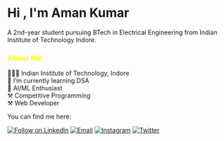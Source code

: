 <h1>Hi , I'm Aman Kumar</h1>
<!--About Me -->
A 2nd-year student pursuing BTech in Electrical Engineering from Indian Institute of Technology Indore.


<h3 style="color:yellow;" > About Me </h3>  
<div>
👨🏻‍🎓 Indian Institute of Technology, Indore 
 <br>🌱 I’m currently learning DSA
<br>🤖 AI/ML Enthusiast
<br>⚒️ Competitive Programming
<br>⚒️ Web Developer
</div>


You can find me here: 
<p align="left">
<a href="https://www.linkedin.com/in/aman-kumar29/"> <img title="Follow on LinkedIn" src="https://img.shields.io/badge/LinkedIn-0077B5?style=for-the-badge&logo=linkedin&logoColor=white"/></a>
<a href="mailto:amankumar76814@gmail.com"> <img title="Email" src="https://img.shields.io/badge/Gmail-D14836?style=for-the-badge&logo=gmail&logoColor=white"/></a>
<a href="https://www.instagram.com/_.aman._.k_/"> <img title="Instagram" src="https://img.shields.io/badge/Instagram-%23E4405F.svg?style=for-the-badge&logo=Instagram&logoColor=white"/></a>
<a href="https://twitter.com/_aman_k_/"> <img title="Twitter" src="https://img.shields.io/badge/Twitter-%231DA1F2.svg?style=for-the-badge&logo=Twitter&logoColor=white"/></a>


<!--
**aman-kumar29/aman-kumar29** is a ✨ _special_ ✨ repository because its `README.md` (this file) appears on your GitHub profile.

Here are some ideas to get you started:

- 🔭 I’m currently working on ...
- 🌱 I’m currently learning ...
- 👯 I’m looking to collaborate on ...
- 🤔 I’m looking for help with ...
- 💬 Ask me about ...
- 📫 How to reach me: ...
- 😄 Pronouns: ...
- ⚡ Fun fact: ...
-->
